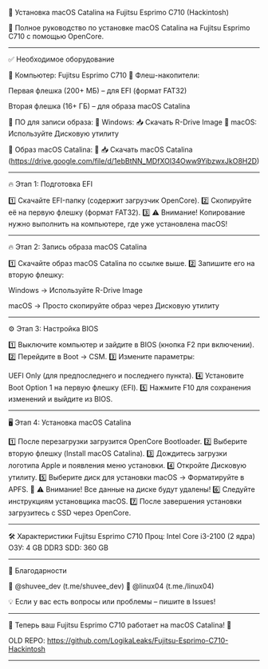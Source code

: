 🚀 Установка macOS Catalina на Fujitsu Esprimo C710 (Hackintosh)

🔹 Полное руководство по установке macOS Catalina на Fujitsu Esprimo C710 с помощью OpenCore.


---

✅ Необходимое оборудование

📌 Компьютер: Fujitsu Esprimo C710
📌 Флеш-накопители:

Первая флешка (200+ МБ) – для EFI (формат FAT32)

Вторая флешка (16+ ГБ) – для образа macOS Catalina


📌 ПО для записи образа:
🔹 Windows: 📥 Скачать R-Drive Image
🔹 macOS: Используйте Дисковую утилиту

📌 Образ macOS Catalina:
🔹 📥 Скачать macOS Catalina (https://drive.google.com/file/d/1ebBtNN_MDfXOl34Oww9YibzwxJkO8H2D)


---

🔥 Этап 1: Подготовка EFI

1️⃣ Скачайте EFI-папку (содержит загрузчик OpenCore).
2️⃣ Скопируйте её на первую флешку (формат FAT32).
3️⃣ ⚠️ Внимание! Копирование нужно выполнить на компьютере, где уже установлена macOS!


---

🔥 Этап 2: Запись образа macOS Catalina

1️⃣ Скачайте образ macOS Catalina по ссылке выше.
2️⃣ Запишите его на вторую флешку:

Windows → Используйте R-Drive Image

macOS → Просто скопируйте образ через Дисковую утилиту



---

⚙️ Этап 3: Настройка BIOS

1️⃣ Выключите компьютер и зайдите в BIOS (кнопка F2 при включении).
2️⃣ Перейдите в Boot → CSM.
3️⃣ Измените параметры:

UEFI Only (для предпоследнего и последнего пункта).
4️⃣ Установите Boot Option 1 на первую флешку (EFI).
5️⃣ Нажмите F10 для сохранения изменений и выйдите из BIOS.



---

🖥 Этап 4: Установка macOS Catalina

1️⃣ После перезагрузки загрузится OpenCore Bootloader.
2️⃣ Выберите вторую флешку (Install macOS Catalina).
3️⃣ Дождитесь загрузки логотипа Apple и появления меню установки.
4️⃣ Откройте Дисковую утилиту.
5️⃣ Выберите диск для установки macOS → Форматируйте в APFS.
🔹 ⚠️ Внимание! Все данные на диске будут удалены!
6️⃣ Следуйте инструкциям установщика macOS.
7️⃣ После завершения установки загрузитесь с SSD через OpenCore.


---

🛠 Характеристики Fujitsu Esprimo C710
Проц: Intel Core i3-2100 (2 ядра)
ОЗУ: 4 GB DDR3
SDD: 360 GB


---

🙌 Благодарности

🔹 @shuvee_dev (t.me/shuvee_dev)
🔹 @linux04 (t.me./linux04)

💡 Если у вас есть вопросы или проблемы – пишите в Issues!


---

🎉 Теперь ваш Fujitsu Esprimo C710 работает на macOS Catalina! 🎉

OLD REPO: https://github.com/LogikaLeaks/Fujitsu-Esprimo-C710-Hackintosh


---



